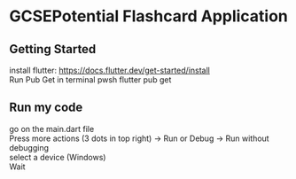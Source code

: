 # GCSEPotential Flashcard Application



## Getting Started

install flutter:  https://docs.flutter.dev/get-started/install  
Run Pub Get in terminal  pwsh flutter pub get

## Run my code

go on the main.dart file  
Press more actions (3 dots in top right) -> Run or Debug -> Run without debugging  
select a device (Windows)  
Wait


